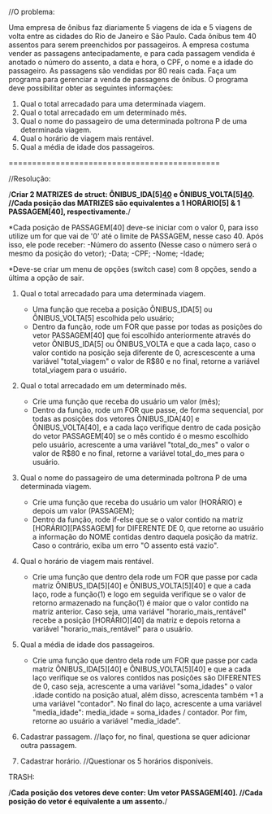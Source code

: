 //O problema:

Uma empresa de ônibus faz diariamente 5 viagens de ida e 5 viagens de volta entre
as cidades do Rio de Janeiro e São Paulo. Cada ônibus tem 40 assentos para serem
preenchidos por passageiros. A empresa costuma vender as passagens
antecipadamente, e para cada passagem vendida é anotado o número do assento, a
data e hora, o CPF, o nome e a idade do passageiro. As passagens são vendidas por
80 reais cada.
Faça um programa para gerenciar a venda de passagens de ônibus. O programa deve
possibilitar obter as seguintes informações:

1. Qual o total arrecadado para uma determinada viagem.
2. Qual o total arrecadado em um determinado mês.
3. Qual o nome do passageiro de uma determinada poltrona P de uma determinada viagem.
4. Qual o horário de viagem mais rentável.
5. Qual a média de idade dos passageiros.

=============================================

//Resolução:

/**Criar 2 MATRIZES de struct: ÔNIBUS_IDA[5][40](SP-RJ) e ÔNIBUS_VOLTA[5][40](RJ-SP). //Cada posição das MATRIZES são equivalentes a 1 HORÁRIO[5]  & 1 PASSAGEM[40], respectivamente.**/

*Cada posição de PASSAGEM[40] deve-se iniciar com o valor 0, para isso utilize um for que vai de '0' até o limite de PASSAGEM, nesse caso 40. Após isso, ele pode receber:
    -Número do assento (Nesse caso o número será o mesmo da posição do vetor);
    -Data;
    -CPF;
    -Nome;
    -Idade;

*Deve-se criar um menu de opções (switch case) com 8 opções, sendo a última a opção de sair.
1. Qual o total arrecadado para uma determinada viagem.
    - Uma função que receba a posição ÔNIBUS_IDA[5] ou ÔNIBUS_VOLTA[5] escolhida pelo usuário;
    - Dentro da função, rode um FOR que passe por todas as posições do vetor PASSAGEM[40] que foi escolhido anteriormente através do vetor ÔNIBUS_IDA[5] ou ÔNIBUS_VOLTA e que a cada laço, caso o valor contido na posição seja diferente de 0, acrescescente a uma variável "total_viagem" o valor de R$80 e no final, retorne a variável total_viagem para o usuário.

2. Qual o total arrecadado em um determinado mês.
    - Crie uma função que receba do usuário um valor (mês);
    - Dentro da função, rode um FOR que passe, de forma sequencial, por todas as posições dos vetores ÔNIBUS_IDA[40] e ÔNIBUS_VOLTA[40], e a cada laço verifique dentro de cada posição do vetor PASSAGEM[40] se o mês contido é o mesmo escolhido pelo usuário, acrescente a uma variável "total_do_mes" o valor o valor de R$80 e no final, retorne a variável total_do_mes para o usuário.

3. Qual o nome do passageiro de uma determinada poltrona P de uma determinada viagem.
    - Crie uma função que receba do usuário um valor (HORÁRIO) e depois um valor (PASSAGEM);
    - Dentro da função, rode if-else que se o valor contido na matriz [HORÁRIO][PASSAGEM] for DIFERENTE DE 0, que retorne ao usuário a informação do NOME contidas dentro daquela posição da matriz. Caso o contrário, exiba um erro "O assento está vazio".

4. Qual o horário de viagem mais rentável.
    - Crie uma função que dentro dela rode um FOR que passe por cada matriz ÔNIBUS_IDA[5][40] e ÔNIBUS_VOLTA[5][40] e que a cada laço, rode a função(1) e logo em seguida verifique se o valor de retorno armazenado na função(1) é maior que o valor contido na matriz anterior. Caso seja, uma variável "horario_mais_rentável" recebe a posição [HORÁRIO][40] da matriz e depois retorna a variável "horario_mais_rentável" para o usuário.

5. Qual a média de idade dos passageiros.
    - Crie uma função que dentro dela rode um FOR que passe por cada matriz ÔNIBUS_IDA[5][40] e ÔNIBUS_VOLTA[5][40] e que a cada laço verifique se os valores contidos nas posições são DIFERENTES de 0, caso seja, acrescente a uma variável "soma_idades" o valor .idade contido na posição atual, além disso, acrescenta também +1 a uma variável "contador". No final do laço, acrescente a uma variável "media_idade": media_idade = soma_idades / contador. Por fim, retorne ao usuário a variável "media_idade".

6. Cadastrar passagem.
    //laço for, no final, questiona se quer adicionar outra passagem.

7. Cadastrar horário.
    //Questionar os 5 horários disponíveis.

 







    
TRASH:

/**Cada posição dos vetores deve conter: Um vetor PASSAGEM[40]. //Cada posição do vetor é equivalente a um assento.**/

